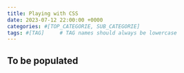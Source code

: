 ```yaml
---
title: Playing with CSS
date: 2023-07-12 22:00:00 +0000
categories: #[TOP_CATEGORIE, SUB_CATEGORIE]
tags: #[TAG]     # TAG names should always be lowercase
---
```


## To be populated